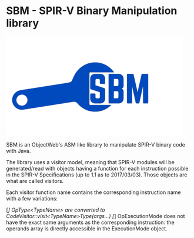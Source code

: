 SBM - SPIR-V Binary Manipulation library
=======

![SBM Logo](logoSD.png)

SBM is an ObjectWeb's ASM like library to manipulate SPIR-V binary code with Java.

The library uses a visitor model, meaning that SPIR-V modules will be
generated/read with objects having a function for each instruction possible
in the SPIR-V Specifications (up to 1.1 as to 2017/03/03). Those objects are what are called visitors.

Each visitor function name contains the corresponding instruction name with a few variations:

[*] OpType&lt;TypeName&gt; are converted to CodeVisitor::visit&lt;TypeName&gt;Type(*args...*)
[*] OpExecutionMode does not have the exact same arguments as the corresponding instruction:
the operands array is directly accessible in the ExecutionMode object.